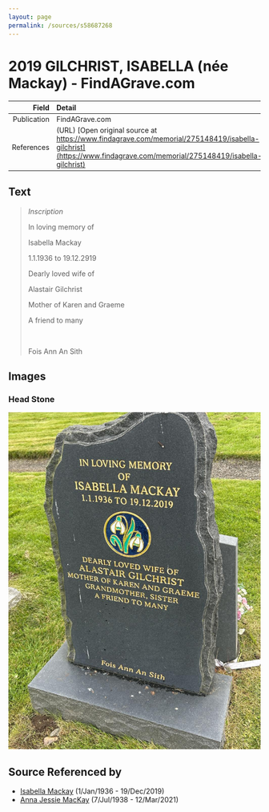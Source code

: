 ```yaml
---
layout: page
permalink: /sources/s58687268
---
```


# 2019 GILCHRIST, ISABELLA (née Mackay) - FindAGrave.com

Field | Detail
---:|:---
Publication | FindAGrave.com
References | (URL) [Open original source at https://www.findagrave.com/memorial/275148419/isabella-gilchrist](https://www.findagrave.com/memorial/275148419/isabella-gilchrist)

## Text

> *Inscription*
>
> In loving memory of
>
> Isabella Mackay
>
> 1.1.1936 to 19.12.2919
>
> Dearly loved wife of
>
> Alastair Gilchrist
>
> Mother of Karen and Graeme
>
> A friend to many
>
> <br/>
>
> Fois Ann An Sith
>

## Images

### Head Stone

![Head Stone](../media/68727934.jpg)

## Source Referenced by

* [Isabella Mackay](../people/@25303611@-isabella-mackay-b1936-1-1-d2019-12-19.md) (1/Jan/1936 - 19/Dec/2019)
* [Anna Jessie MacKay](../people/@41265374@-anna-jessie-mackay-b1938-7-7-d2021-3-12.md) (7/Jul/1938 - 12/Mar/2021)
